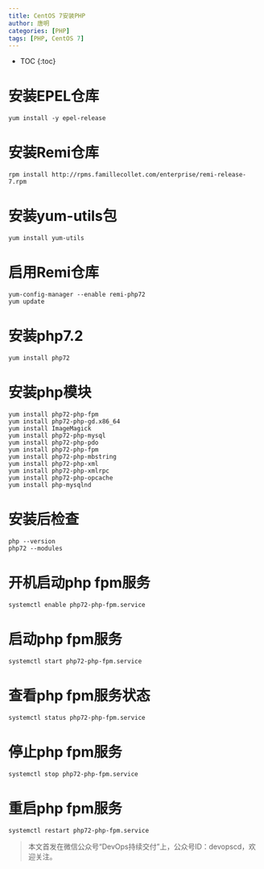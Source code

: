 ```yaml
---
title: CentOS 7安装PHP
author: 唐明
categories: [PHP]
tags: [PHP, CentOS 7]
---
```

* TOC
{:toc}

# 安装EPEL仓库

`yum install -y epel-release`

# 安装Remi仓库

`rpm install http://rpms.famillecollet.com/enterprise/remi-release-7.rpm`

<!--以上为摘要内容-->

# 安装yum-utils包

`yum install yum-utils`

# 启用Remi仓库

```
yum-config-manager --enable remi-php72
yum update
```

# 安装php7.2

`yum install php72`

# 安装php模块
```
yum install php72-php-fpm
yum install php72-php-gd.x86_64
yum install ImageMagick
yum install php72-php-mysql
yum install php72-php-pdo
yum install php72-php-fpm
yum install php72-php-mbstring
yum install php72-php-xml
yum install php72-php-xmlrpc
yum install php72-php-opcache
yum install php-mysqlnd
```

# 安装后检查

```
php --version
php72 --modules
```

# 开机启动php fpm服务

`systemctl enable php72-php-fpm.service`

# 启动php fpm服务

`systemctl start php72-php-fpm.service`

# 查看php fpm服务状态

`systemctl status php72-php-fpm.service`

# 停止php fpm服务

`systemctl stop php72-php-fpm.service`

# 重启php fpm服务

`systemctl restart php72-php-fpm.service`

>本文首发在微信公众号“DevOps持续交付”上，公众号ID：devopscd，欢迎关注。